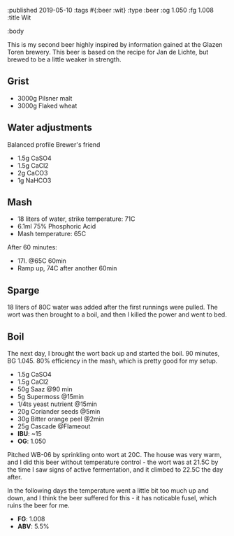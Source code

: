 :published 2019-05-10
:tags #{:beer :wit}
:type :beer
:og 1.050
:fg 1.008
:title Wit

:body

This is my second beer highly inspired by information gained at the Glazen Toren
brewery. This beer is based on the recipe for Jan de Lichte, but brewed to be a
little weaker in strength.

## Grist

- 3000g Pilsner malt
- 3000g Flaked wheat

## Water adjustments

Balanced profile Brewer's friend

- 1.5g CaSO4
- 1.5g CaCl2
- 2g CaCO3
- 1g NaHCO3

## Mash

- 18 liters of water, strike temperature: 71C
- 6.1ml 75% Phosphoric Acid
- Mash temperature: 65C

After 60 minutes:

- 17l. @65C 60min
- Ramp up, 74C after another 60min

## Sparge

18 liters of 80C water was added after the first runnings were pulled. The wort
was then brought to a boil, and then I killed the power and went to bed.

## Boil

The next day, I brought the wort back up and started the boil. 90 minutes, BG
1.045. 80% efficiency in the mash, which is pretty good for my setup.

- 1.5g CaSO4
- 1.5g CaCl2
- 50g Saaz @90 min
- 5g Supermoss @15min
- 1/4ts yeast nutrient @15min
- 20g Coriander seeds @5min
- 30g Bitter orange peel @2min
- 25g Cascade @Flameout
- **IBU**: ~15
- **OG**: 1.050

Pitched WB-06 by sprinkling onto wort at 20C. The house was very warm, and I did
this beer without temperature control - the wort was at 21.5C by the time I saw
signs of active fermentation, and it climbed to 22.5C the day after.

In the following days the temperature went a little bit too much up and down,
and I think the beer suffered for this - it has noticable fusel, which ruins the
beer for me.

- **FG**: 1.008
- **ABV**: 5.5%
